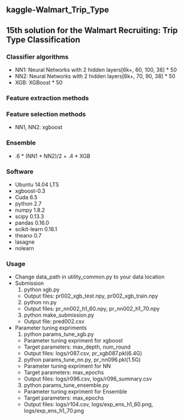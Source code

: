 ## kaggle-Walmart_Trip_Type
## 15th solution for the Walmart Recruiting: Trip Type Classification

### Classifier algorithms 
* NN1: Neural Networks with 2 hidden layers[6k+, 60, 100, 38] * 50
* NN2: Neural Networks with 2 hidden layers[6k+, 70, 90, 38] * 50
* XGB: XGBoost * 50

### Feature extraction methods  

### Feature selection methods
* NN1, NN2: xgboost

### Ensemble
* .6 * (NN1 + NN2)/2 + .4 * XGB

### Software
* Ubuntu 14.04 LTS
* xgboost-0.3
* Cuda 6.5
* python 2.7
* numpy 1.8.2
* scipy 0.13.3
* pandas 0.16.0
* scikit-learn 0.16.1 
* theano 0.7
* lasagne
* nolearn

### Usage
* Change data_path in utility_common.py to your data location
* Submission
  1. python xgb.py
    * Output files: pr002_xgb_test.npy, pr002_xgb_train.npy
  2. python nn.py
    * Output files: pr_nn002_h1_60.npy, pr_nn002_h1_70.npy
  3. python make_submission.py
    * Output file: pred002.csv
* Parameter tuning expriments
  1. python params_tune_xgb.py
    * Parameter tuning expriment for xgboost
    * Target parameters: max_depth, num_round
    * Output files: logs/r087.csv, pr_xgb087.pkl(6.4G)
  2. python params_tune_nn.py, pr_nn096.pkl(1.5G)
    * Parameter tuning expriment for NN
    * Target parameters: max_epochs
    * Output files: logs/r096.csv, logs/r096_summary.csv
  3. python params_tune_ensemble.py
    * Parameter tuning expriment for Ensemble
    * Target parameters: max_epochs
    * Output files: logs/r104.csv, logs/exp_ens_h1_60.png, logs/exp_ens_h1_70.png

